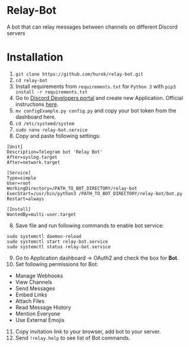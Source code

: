 # Relay-Bot

A bot that can relay messages between channels on different Discord servers

# Installation
1. `git clone https://github.com/hurek/relay-bot.git`
2. `cd relay-bot`
2. Install requirements from `requirements.txt` for `Python 3` with `pip3 install -r requirements.txt`
3. Go to [Discord Developers portal](https://discord.com/developers/) and create new Application. Official instructions [here](https://discordpy.readthedocs.io/en/latest/discord.html).
4. `mv configExample.py config.py` and copy your bot token from the dashboard here.
5. `cd /etc/systemd/system`
6. `sudo nano relay-bot.service`
7. Copy and paste following settings:
```
[Unit]
Description=Telegram bot 'Relay Bot'
After=syslog.target
After=network.target

[Service]
Type=simple
User=root
WorkingDirectory=/PATH_TO_BOT_DIRECTORY/relay-bot
ExecStart=/usr/bin/python3 /PATH_TO_BOT_DIRECTORY/relay-bot/bot.py
Restart=always

[Install]
WantedBy=multi-user.target
```
8. Save file and run following commands to enable bot service:
```
sudo systemctl daemon-reload
sudo systemctl start relay-bot.service
sudo systemctl status relay-bot.service
```
9. Go to Application dashboard -> OAuth2 and check the box for **Bot**.
10. Set following permissions for Bot:
* Manage Webhooks
* View Channels
* Send Messages
* Embed Links
* Attach Files
* Read Message History
* Mention Everyone
* Use External Emojis
11. Copy invitation link to your browser, add bot to your server.
12. Send `!relay.help` to see list of Bot commands. 

